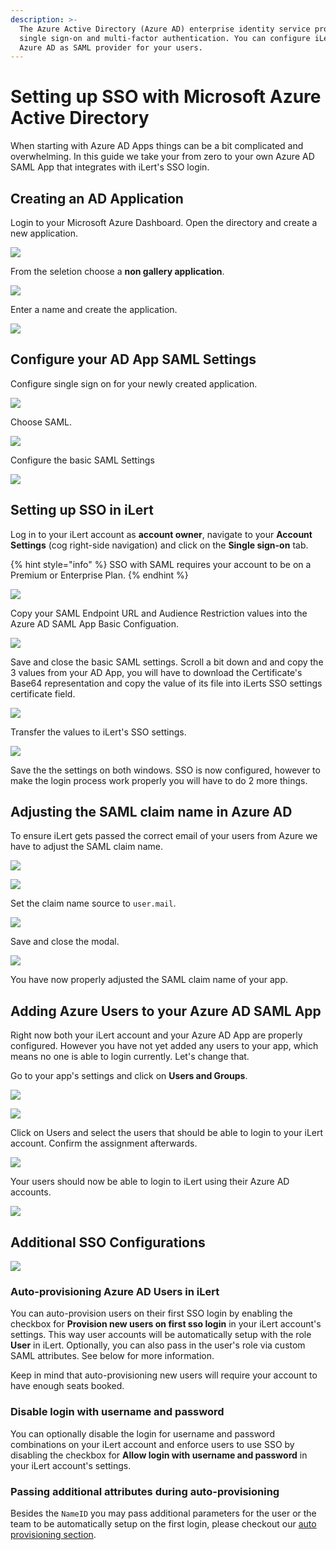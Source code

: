 ```yaml
---
description: >-
  The Azure Active Directory (Azure AD) enterprise identity service provides
  single sign-on and multi-factor authentication. You can configure iLert to use
  Azure AD as SAML provider for your users.
---
```


# Setting up SSO with Microsoft Azure Active Directory

When starting with Azure AD Apps things can be a bit complicated and overwhelming. In this guide we take your from zero to your own Azure AD SAML App that integrates with iLert's SSO login.

## Creating an AD Application

Login to your Microsoft Azure Dashboard. Open the directory and create a new application.

![](../.gitbook/assets/meet_google_com_is_sharing_your_screen\_\_and_Add_your_own_application\_-\_Microsoft_Azure.png)

From the seletion choose a **non gallery application**.

![](../.gitbook/assets/Add_your_own_application\_-\_Microsoft_Azure.png)

Enter a name and create the application.

![](<../.gitbook/assets/Add_your_own_application\_-\_Microsoft_Azure (1).png>)

## Configure your AD App SAML Settings

Configure single sign on for your newly created application.

![](../.gitbook/assets/iLert_SSO\_\__Overview\_-\_Microsoft_Azure.png)

Choose SAML.

![](../.gitbook/assets/iLert_SSO\_\__Single_sign-on\_-\_Microsoft_Azure.png)

Configure the basic SAML Settings

![](<../.gitbook/assets/iLert_SSO\_\__Single_sign-on\_-\_Microsoft_Azure (1).png>)

## Setting up SSO in iLert

Log in to your iLert account as **account owner**, navigate to your **Account Settings** (cog right-side navigation) and click on the **Single sign-on** tab.

{% hint style="info" %}
SSO with SAML requires your account to be on a Premium or Enterprise Plan.
{% endhint %}

![](../.gitbook/assets/iLert.png)

Copy your SAML Endpoint URL and Audience Restriction values into the Azure AD SAML App Basic Configuation.

![](../.gitbook/assets/Basic_SAML_Configuration\_-\_Microsoft_Azure.png)

Save and close the basic SAML settings. Scroll a bit down and and copy the 3 values from your AD App, you will have to download the Certificate's Base64 representation and copy the value of its file into iLerts SSO settings certificate field.

![](<../.gitbook/assets/iLert_SSO\_\__Single_sign-on\_-\_Microsoft_Azure (2).png>)

Transfer the values to iLert's SSO settings.

![](<../.gitbook/assets/iLert (1).png>)

Save the the settings on both windows. SSO is now configured, however to make the login process work properly you will have to do 2 more things.

## Adjusting the SAML claim name in Azure AD

To ensure iLert gets passed the correct email of your users from Azure we have to adjust the SAML claim name.

![](<../.gitbook/assets/iLert_SSO\_\__Single_sign-on\_-\_Microsoft_Azure copy.png>)

![](../.gitbook/assets/User_Attributes\_\__Claims\_-\_Microsoft_Azure.png)

Set the claim name source to `user.mail`.

![](../.gitbook/assets/Manage_claim\_-\_Microsoft_Azure.png)

Save and close the modal.

![](<../.gitbook/assets/iLert_SSO\_\__Single_sign-on\_-\_Microsoft_Azure (1) copy.png>)

You have now properly adjusted the SAML claim name of your app.

## Adding Azure Users to your Azure AD SAML App

Right now both your iLert account and your Azure AD App are properly configured. However you have not yet added any users to your app, which means no one is able to login currently. Let's change that.

Go to your app's settings and click on **Users and Groups**.

![](../.gitbook/assets/iLert_SSO\_\__Users_and_groups\_-\_Microsoft_Azure.png)

![](../.gitbook/assets/Users\_-\_Microsoft_Azure.png)

Click on Users and select the users that should be able to login to your iLert account. Confirm the assignment afterwards.

![](../.gitbook/assets/Add_Assignment\_-\_Microsoft_Azure.png)

Your users should now be able to login to iLert using their Azure AD accounts.

![](<../.gitbook/assets/Screenshot 2020-06-17 at 13.55.33.png>)

## Additional SSO Configurations

![](<../.gitbook/assets/Screenshot 2020-06-17 at 13.58.03.png>)

### Auto-provisioning Azure AD Users in iLert

You can auto-provision users on their first SSO login by enabling the checkbox for **Provision new users on first sso login** in your iLert account's settings. This way user accounts will be automatically setup with the role **User** in iLert. Optionally, you can also pass in the user's role via custom SAML attributes. See  below for more information.

Keep in mind that auto-provisioning new users will require your account to have enough seats booked.

### Disable login with username and password

You can optionally disable the login for username and password combinations on your iLert account and enforce users to use SSO by disabling the checkbox for **Allow login with username and password** in your iLert account's settings.

### Passing additional attributes during auto-provisioning

Besides the `NameID` you may pass additional parameters for the user or the team to be automatically setup on the first login, please checkout our [auto provisioning section](auto-provisioning-users-and-teams.md).

